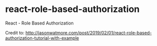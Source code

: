 # react-role-based-authorization

React - Role Based Authorization 

Credit to: http://jasonwatmore.com/post/2019/02/01/react-role-based-authorization-tutorial-with-example